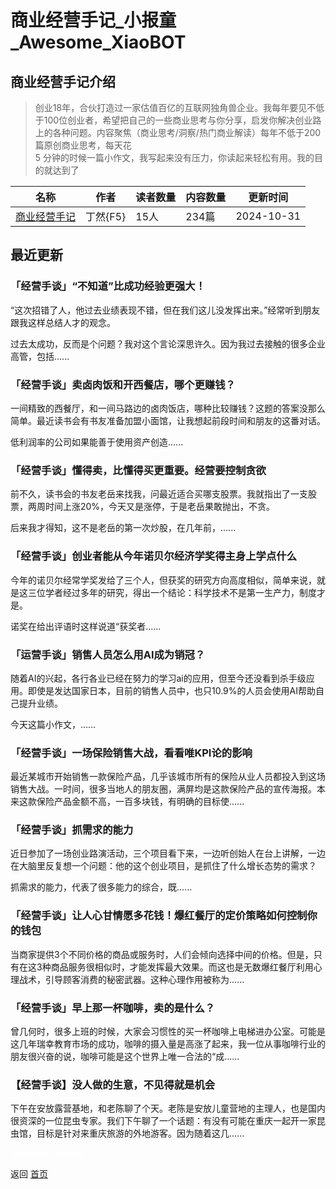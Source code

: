 # 商业经营手记_小报童_Awesome_XiaoBOT

## 商业经营手记介绍
> 创业18年，合伙打造过一家估值百亿的互联网独角兽企业。我每年要见不低于100位创业者，希望把自己的一些商业思考与你分享，启发你解决创业路上的各种问题。内容聚焦（商业思考/洞察/热门商业解读）每年不低于200篇原创商业思考，每天花  
5 分钟的时候一篇小作文，我写起来没有压力，你读起来轻松有用。我的目的就达到了  
  


|名称|作者|读者数量|内容数量|更新时间|
|---|---|---|---|---|
|[商业经营手记](https://xiaobot.net/p/007?refer=0b133df9-27dc-423b-8101-639049001c13)|丁然{F5}|15人|234篇|2024-10-31|

## 最近更新
### 「经营手谈」“不知道”比成功经验更强大！

“这次招错了人，他过去业绩表现不错，但在我们这儿没发挥出来。”经常听到朋友跟我这样总结人才的观念。

过去太成功，反而是个问题？我对这个言论深思许久。因为我过去接触的很多企业高管，包括......

### 「经营手谈」卖卤肉饭和开西餐店，哪个更赚钱？

一间精致的西餐厅，和一间马路边的卤肉饭店，哪种比较赚钱？这题的答案没那么简单。最近读书会有书友准备加盟小面馆，让我想起前段时间和朋友的这番对话。

低利润率的公司如果能善于使用资产创造......

### 「经营手谈」懂得卖，比懂得买更重要。经营要控制贪欲

前不久，读书会的书友老岳来找我，问最近适合买哪支股票。我就指出了一支股票，两周时间上涨20%，今天又是涨停，于是老岳果敢抛出，不贪。

后来我才得知，这不是老岳的第一次炒股，在几年前，......

### 「经营手谈」创业者能从今年诺贝尔经济学奖得主身上学点什么

今年的诺贝尔经常学奖发给了三个人，但获奖的研究方向高度相似，简单来说，就是这三位学者经过多年的研究，得出一个结论：科学技术不是第一生产力，制度才是。

诺奖在给出评语时这样说道“获奖者......

### 「运营手谈」销售人员怎么用AI成为销冠？

随着AI的兴起，各行各业已经在努力的学习ai的应用，但至今还没看到杀手级应用。即使是发达国家日本，目前的销售人员中，也只10.9%的人员会使用AI帮助自己提升业绩。

今天这篇小作文，......

### 「经营手谈」一场保险销售大战，看看唯KPI论的影响

最近某城市开始销售一款保险产品，几乎该城市所有的保险从业人员都投入到这场销售大战。一时间，很多当地人的朋友圈，满屏均是这款保险产品的宣传海报。本来这款保险产品金额不高，一百多块钱，有明确的目标使......

### 「经营手谈」抓需求的能力

近日参加了一场创业路演活动，三个项目看下来，一边听创始人在台上讲解，一边在大脑里反复想一个问题：他的这个创业项目，是抓住了什么增长态势的需求？

抓需求的能力，代表了很多能力的综合，既......

### 「经营手谈」让人心甘情愿多花钱！爆红餐厅的定价策略如何控制你的钱包

当商家提供3个不同价格的商品或服务时，人们会倾向选择中间的价格。但是，只有在这3种商品服务很相似时，才能发挥最大效果。而这也是无数爆红餐厅利用心理战术，引导顾客消费的秘密武器。这种心理作用被称为......

### 「经营手谈」早上那一杯咖啡，卖的是什么？

曾几何时，很多上班的时候，大家会习惯性的买一杯咖啡上电梯进办公室。可能是这几年瑞幸教育市场的成功，咖啡的摄入量是高涨了起来，我一位从事咖啡行业的朋友很兴奋的说，咖啡可能是这个世界上唯一合法的“成......

### 【经营手谈】没人做的生意，不见得就是机会

下午在安放露营基地，和老陈聊了个天。老陈是安放儿童营地的主理人，也是国内很资深的一位昆虫专家。我们下午聊了一个话题：有没有可能在重庆一起开一家昆虫馆，目标是针对来重庆旅游的外地游客。因为随着这几......


<a href="https://github.com/Reno9527/awesome-xiaobot" style="color: white; text-decoration: none;">awesome-xiaobot</a>

返回 [首页](../README.md)
